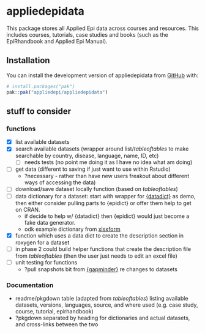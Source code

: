 
<!-- README.md is generated from README.Rmd. Please edit that file -->

# appliedepidata

<!-- badges: start -->
<!-- badges: end -->

This package stores all Applied Epi data across courses and resources.
This includes courses, tutorials, case studies and books (such as the
EpiRhandbook and Applied Epi Manual).

## Installation

You can install the development version of appliedepidata from
[GitHub](https://github.com/) with:

``` r
# install.packages("pak")
pak::pak("appliedepi/appliedepidata")
```

## stuff to consider

### functions

- [x] list available datasets  
- [x] search available datasets (wrapper around list/*tableoftables* to
  make searchable by country, disease, language, name, ID, etc)
  - [ ] needs tests (no point me doing it as I have no idea what am
    doing)
- [ ] get data (different to saving if just want to use within Rstudio)
  - ?necessary - rather than have new users freakout about different
    ways of accessing the data)
- [ ] download/save dataset locally function (based on *tableoftables*)
- [ ] data dictionary for a dataset: start with wrapper for
  [{datadict}](https://github.com/epicentre-msf/datadict) as demo, then
  either consider pulling parts to {epidict} or offer them help to get
  on CRAN.
  - if decide to help w/ {datadict} then {epidict} would just become a
    fake data generator.
  - odk example dictionary from
    [xlsxform](https://docs.getodk.org/xlsform/)
- [x] function which uses a data dict to create the description section
  in roxygen for a dataset
- [ ] in phase 2 could build helper functions that create the
  description file from *tableoftables* (then the user just needs to
  edit an excel file)
- [ ] unit testing for functions
  - ?pull snapshots bit from
    [{gapminder}](https://github.com/jennybc/gapminder/) re changes to
    datasets

### Documentation

- readme/pkgdown table (adapted from *tableoftables*) listing available
  datasets, versions, languages, source, and where used (e.g. case
  study, course, tutorial, epirhandbook)  
- ?pkgdown separated by heading for dictionaries and actual datasets,
  and cross-links between the two
